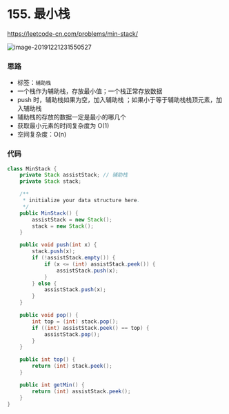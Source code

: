 # 155. 最小栈

https://leetcode-cn.com/problems/min-stack/

![image-20191221231550527](https://deppwang.oss-cn-beijing.aliyuncs.com/blog/2019-12-21-151551.png)

### 思路

- 标签：`辅助栈`
- 一个栈作为辅助栈，存放最小值；一个栈正常存放数据
- push 时，辅助栈如果为空，加入辅助栈 ；如果小于等于辅助栈栈顶元素，加入辅助栈
- 辅助栈的存放的数据一定是最小的哪几个
- 获取最小元素的时间复杂度为 O(1)
- 空间复杂度：O(n)

### 代码

```Java
class MinStack {
    private Stack assistStack; // 辅助栈
    private Stack stack;

    /**
     * initialize your data structure here.
     */
    public MinStack() {
        assistStack = new Stack();
        stack = new Stack();
    }

    public void push(int x) {
        stack.push(x);
        if (!assistStack.empty()) {
            if (x <= (int) assistStack.peek()) {
                assistStack.push(x);
            }
        } else {
            assistStack.push(x);
        }
    }

    public void pop() {
        int top = (int) stack.pop();
        if ((int) assistStack.peek() == top) {
            assistStack.pop();
        }
    }

    public int top() {
        return (int) stack.peek();
    }

    public int getMin() {
        return (int) assistStack.peek();
    }
}
```

